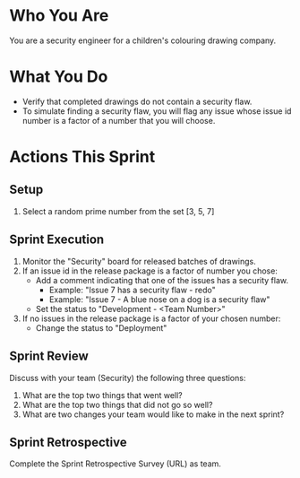 # Who You Are
You are a security engineer for a children's colouring drawing company.

# What You Do
- Verify that completed drawings do not contain a security flaw.
- To simulate finding a security flaw, you will flag any issue whose issue id number is a factor of a number that you will choose.

# Actions This Sprint
## Setup
1. Select a random prime number from the set [3, 5, 7]

## Sprint Execution
1. Monitor the "Security" board for released batches of drawings.
1. If an issue id in the release package is a factor of number you chose:
   - Add a comment indicating that one of the issues has a security flaw.
        - Example: "Issue 7 has a security flaw - redo"
        - Example: "Issue 7 - A blue nose on a dog is a security flaw"
   - Set the status to "Development - \<Team Number>"
1. If no issues in the release package is a factor of your chosen number:
    - Change the status to "Deployment"

## Sprint Review
Discuss with your team (Security) the following three questions:
1. What are the top two things that went well?
1. What are the top two things that did not go so well?
1. What are two changes your team would like to make in the next sprint?

## Sprint Retrospective
Complete the Sprint Retrospective Survey (URL) as team.
